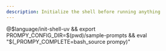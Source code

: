 ```yaml
---
description: Initialize the shell before running anything
---
```

@$language/init-shell-uv && export PROMPY_CONFIG_DIR=$(pwd)/sample-prompts && eval "$(_PROMPY_COMPLETE=bash_source prompy)"
